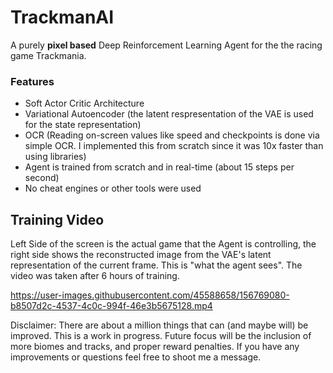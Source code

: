 # TrackmanAI

A purely **pixel based** Deep Reinforcement Learning Agent for the the racing game Trackmania.
### Features
- Soft Actor Critic Architecture
- Variational Autoencoder (the latent respresentation of the VAE is used for the state representation)
- OCR (Reading on-screen values like speed and checkpoints is
done via simple OCR. I implemented this from scratch since it was 10x faster than using libraries)
- Agent is trained from scratch and in real-time (about 15 steps per second)
- No cheat engines or other tools were used

## Training Video
Left Side of the screen is the actual game that the Agent is controlling, the right side shows the reconstructed image from the VAE's latent representation of the current frame. This is "what the agent sees". The video was taken after 6 hours of training.




https://user-images.githubusercontent.com/45588658/156769080-b8507d2c-4537-4c0c-994f-46e3b5675128.mp4


Disclaimer: There are about a million things that can (and maybe will) be improved. This is a work in progress.
Future focus will be the inclusion of more biomes and tracks, and proper reward penalties. If you have any improvements or questions
feel free to shoot me a message.

